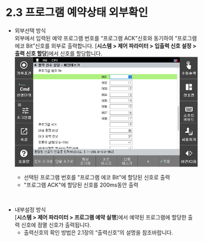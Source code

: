﻿# 2.3 프로그램 예약상태 외부확인

- 외부선택 방식
<br>외부에서 입력된 예약 프로그램 번호를 “프로그램 ACK”신호와 동기하여 “프로그램 에코 Bit”신호를 외부로 출력합니다. [**시스템 > 제어 파라미터 > 입출력 신호 설정 > 출력 신호 할당**]에서 신호를 할당합니다.
 ![](../_assets/image6.png)

    - 선택된 프로그램 번호를 "프로그램 에코 Bit"에 할당된 신호로 출력
    - "프로그램 ACK"에 할당된 신호를 200ms동안 출력

<br>

- 내부설정 방식
<br>[**시스템 > 제어 파라미터 > 프로그램 예약 실행**]에서 예약된 프로그램에 할당한 출력 신호에 점멸 신호가 출력됩니다.
    - 출력신호의 확인 방법은 2.1장의 “출력신호”의 설명을 참조바랍니다.

